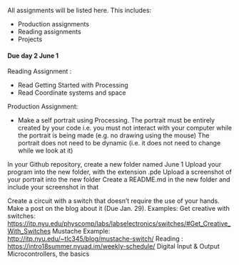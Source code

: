 All assignments will be listed here. This includes:
- Production assignments
- Reading assignments
- Projects

#### Due day 2 June 1

Reading Assignment :

- Read Getting Started with Processing
- Read Coordinate systems and space

Production Assignment:
- Make a self portrait using Processing.
The portrait must be entirely created by your code i.e. you must not interact with your computer while the portrait is being made (e.g. no drawing using the mouse)
The portrait does not need to be dynamic (i.e. it does not need to change while we look at it) 


In your Github repository, create a new folder named June 1
Upload your program into the new folder, with the extension .pde
Upload a screenshot of your portrait into the new folder
Create a README.md in the new folder and include your screenshot in that















Create a circuit with a switch that doesn’t require the use of your hands. Make a
post on the blog about it (Due Jan. 29).
Examples:
Get creative with switches: https://itp.nyu.edu/physcomp/labs/labselectronics/switches/#Get_Creative_With_Switches
Mustache Example: http://itp.nyu.edu/~tlc345/blog/mustache-switch/
Reading :
https://intro18summer.nyuad.im/weekly-schedule/
Digital Input & Output
Microcontrollers, the basics

